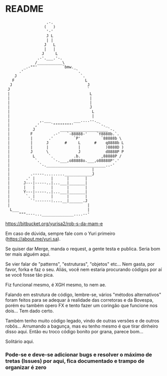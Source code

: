 # README #


                      .-.
                     (   )
                      '-'
                      J L
                      | |
                     J   L
                     |   |
                    J     L
                  .-'.___.'-.
                 /___________\
            _.-""'           `bmw._
          .'                       `.
        J                            `.
       F                               L
      J                                 J
     J                                  `
     |                                   L
     |                                   |
     |                                   |
     |                                   J
     |                                    L
     |                                    |
     |             ,.___          ___....--._
     |           ,'     `""""""""'           `-._
     |          J           _____________________`-.
     |         F         .-'   `-88888-'    `Y8888b.`.
     |         |       .'         `P'         `88888b \
     |         |      J       #     L      #    q8888b L
     |         |      |             |           )8888D )
     |         J      \             J           d8888P P
     |          L      `.         .b.         ,88888P /
     |           `.      `-.___,o88888o.___,o88888P'.'
     |             `-.__________________________..-'
     |                                    |
     |         .-----.........____________J
     |       .' |       |      |       |
     |      J---|-----..|...___|_______|
     |      |   |       |      |       |
     |      Y---|-----..|...___|_______|
     |       `. |       |      |       |
     |         `'-------:....__|______.J
     |                                  |
      L___                              |
          """----...______________....--'


https://bitbucket.org/yurisa2/rob-s-da-mam-e

Em caso de dúvida, sempre fale com o Yuri primeiro (https://about.me/yuri.sa).

Se quiser dar Merge, manda o request, a gente testa e publica. Seria bom ter mais alguém aqui.

Se vier falar de "patterns", "estruturas", "objetos" etc... Nem gasta, por favor, forka e faz o seu. Aliás, você nem estaria procurando códigos por aí se você fosse tão pica.

Fiz funcional mesmo, é XGH mesmo, to nem ae.

Falando em estrutura de código, lembre-se, vários "métodos alternativos" foram feitos para se adequar à realidade das corretoras e da Bovespa, porém eu também opero FX e tento fazer um coringão que funcione nos dois... Tem dado certo.

Também tenho muito código legado, vindo de outras versões e de outros robôs... Arrumando a bagunça, mas eu tenho mesmo é que tirar dinheiro disso aqui. Então eu troco código bonito por grana, parece bom...

Solitário aqui.

### Pode-se e deve-se adicionar bugs e resolver o máximo de tretas (Issues) por aqui, fica documentado e trampo de organizar é zero ###

